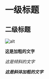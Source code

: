 # 一级标题

## 二级标题

![alt](https://static.liaoxuefeng.com/files/attachments/919021652277920/0 "远程创建仓库")

**这是加粗的文字**

*这是倾斜的文字*

***这是斜体加粗的文字***
